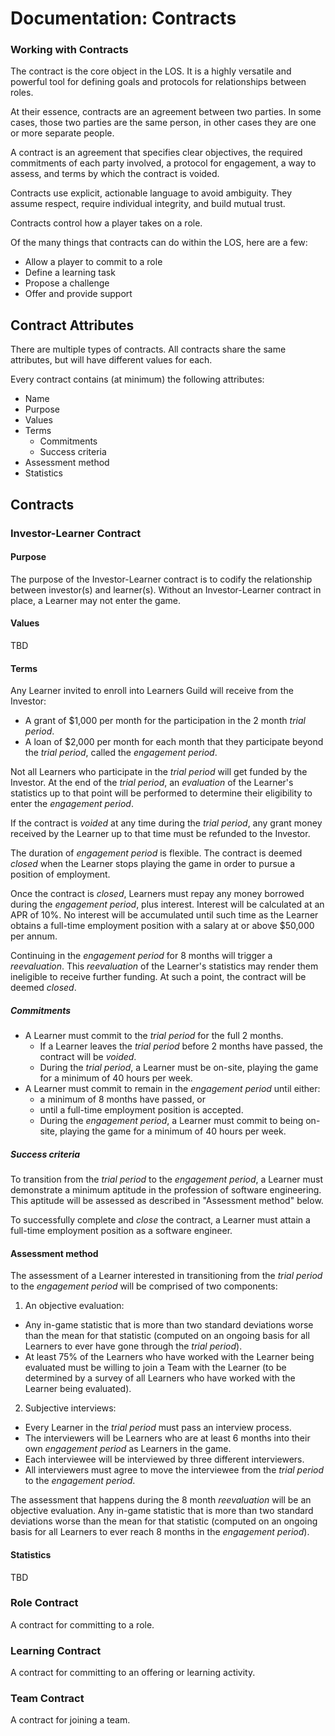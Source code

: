 # Documentation: Contracts

### Working with Contracts

The contract is the core object in the LOS. It is a highly versatile and powerful tool for defining goals and protocols for relationships between roles.

At their essence, contracts are an agreement between two parties. In some cases, those two parties are the same person, in other cases they are one or more separate people.

A contract is an agreement that specifies clear objectives, the required commitments of each party involved, a protocol for engagement, a way to assess, and terms by which the contract is voided.

Contracts use explicit, actionable language to avoid ambiguity. They assume respect, require individual integrity, and build mutual trust.

Contracts control how a player takes on a role.

Of the many things that contracts can do within the LOS, here are a few:

- Allow a player to commit to a role
- Define a learning task
- Propose a challenge
- Offer and provide support


## Contract Attributes

There are multiple types of contracts. All contracts share the same attributes, but will have different values for each.

Every contract contains (at minimum) the following attributes:

- Name
- Purpose
- Values
- Terms
  - Commitments
  - Success criteria
- Assessment method
- Statistics

## Contracts

### Investor-Learner Contract

#### Purpose

The purpose of the Investor-Learner contract is to codify the relationship between investor(s) and learner(s). Without an Investor-Learner contract in place, a Learner may not enter the game.

#### Values

TBD

<!-- TODO: figure out values -->

#### Terms

Any Learner invited to enroll into Learners Guild will receive from the Investor:

- A grant of $1,000 per month for the participation in the 2 month _trial period_.
- A loan of $2,000 per month for each month that they participate beyond the _trial period_, called the _engagement period_.

Not all Learners who participate in the _trial period_ will get funded by the Investor. At the end of the _trial period_, an _evaluation_ of the Learner's statistics up to that point will be performed to determine their eligibility to enter the _engagement period_.

If the contract is _voided_ at any time during the _trial period_, any grant money received by the Learner up to that time must be refunded to the Investor.

The duration of _engagement period_ is flexible. The contract is deemed _closed_ when the Learner stops playing the game in order to pursue a position of employment.

Once the contract is _closed_, Learners must repay any money borrowed during the _engagement period_, plus interest. Interest will be calculated at an APR of 10%. No interest will be accumulated until such time as the Learner obtains a full-time employment position with a salary at or above $50,000 per annum.

Continuing in the _engagement period_ for 8 months will trigger a _reevaluation_. This _reevaluation_ of the Learner's statistics may render them ineligible to receive further funding. At such a point, the contract will be deemed _closed_.


##### Commitments

- A Learner must commit to the _trial period_ for the full 2 months.
  - If a Learner leaves the _trial period_ before 2 months have passed, the contract will be _voided_.
  - During the _trial period_, a Learner must be on-site, playing the game for a minimum of 40 hours per week.
- A Learner must commit to remain in the _engagement period_ until either:
  - a minimum of 8 months have passed, or
  - until a full-time employment position is accepted.
  - During the _engagement period_, a Learner must commit to being on-site, playing the game for a minimum of 40 hours per week.

##### Success criteria

To transition from the _trial period_ to the _engagement period_, a Learner must demonstrate a minimum aptitude in the profession of software engineering. This aptitude will be assessed as described in "Assessment method" below.

To successfully complete and _close_ the contract, a Learner must attain a full-time employment position as a software engineer.

#### Assessment method

The assessment of a Learner interested in transitioning from the _trial period_ to the _engagement period_ will be comprised of two components:

1. An objective evaluation:
  - Any in-game statistic that is more than two standard deviations worse than the mean for that statistic (computed on an ongoing basis for all Learners to ever have gone through the _trial period_).
  - At least 75% of the Learners who have worked with the Learner being evaluated must be willing to join a Team with the Learner (to be determined by a survey of all Learners who have worked with the Learner being evaluated).
2. Subjective interviews:
  - Every Learner in the _trial period_ must pass an interview process.
  - The interviewers will be Learners who are at least 6 months into their own _engagement period_ as Learners in the game.
  - Each interviewee will be interviewed by three different interviewers.
  - All interviewers must agree to move the interviewee from the _trial period_ to the _engagement period_.

The assessment that happens during the 8 month _reevaluation_ will be an objective evaluation. Any in-game statistic that is more than two standard deviations worse than the mean for that statistic (computed on an ongoing basis for all Learners to ever reach 8 months in the _engagement period_).

#### Statistics

TBD
<!-- TODO: depends on in-game statistics, yet to be determined --->



### Role Contract
A contract for committing to a role.

<!-- TODO: define contract -->

### Learning Contract
A contract for committing to an offering or learning activity.

<!-- TODO: define contract -->

### Team Contract
A contract for joining a team.

<!-- TODO: define contract -->
